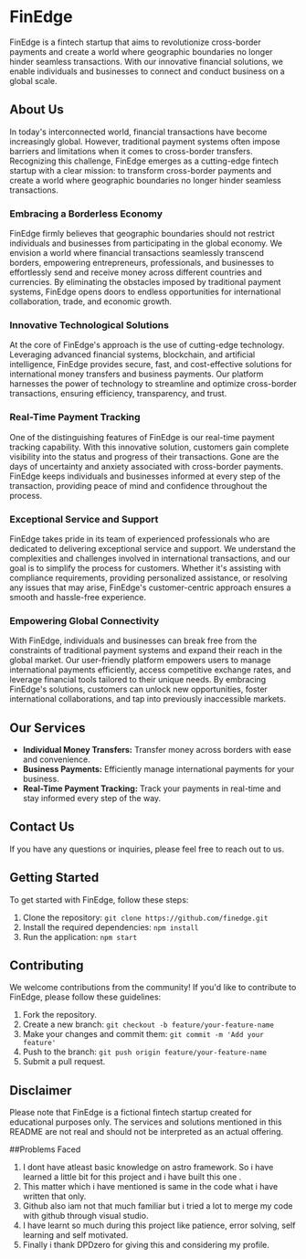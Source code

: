 # FinEdge

FinEdge is a fintech startup that aims to revolutionize cross-border payments and create a world where geographic boundaries no longer hinder seamless transactions. With our innovative financial solutions, we enable individuals and businesses to connect and conduct business on a global scale.

## About Us

In today's interconnected world, financial transactions have become increasingly global. However, traditional payment systems often impose barriers and limitations when it comes to cross-border transfers. Recognizing this challenge, FinEdge emerges as a cutting-edge fintech startup with a clear mission: to transform cross-border payments and create a world where geographic boundaries no longer hinder seamless transactions.

### Embracing a Borderless Economy

FinEdge firmly believes that geographic boundaries should not restrict individuals and businesses from participating in the global economy. We envision a world where financial transactions seamlessly transcend borders, empowering entrepreneurs, professionals, and businesses to effortlessly send and receive money across different countries and currencies. By eliminating the obstacles imposed by traditional payment systems, FinEdge opens doors to endless opportunities for international collaboration, trade, and economic growth.

### Innovative Technological Solutions

At the core of FinEdge's approach is the use of cutting-edge technology. Leveraging advanced financial systems, blockchain, and artificial intelligence, FinEdge provides secure, fast, and cost-effective solutions for international money transfers and business payments. Our platform harnesses the power of technology to streamline and optimize cross-border transactions, ensuring efficiency, transparency, and trust.

### Real-Time Payment Tracking

One of the distinguishing features of FinEdge is our real-time payment tracking capability. With this innovative solution, customers gain complete visibility into the status and progress of their transactions. Gone are the days of uncertainty and anxiety associated with cross-border payments. FinEdge keeps individuals and businesses informed at every step of the transaction, providing peace of mind and confidence throughout the process.

### Exceptional Service and Support

FinEdge takes pride in its team of experienced professionals who are dedicated to delivering exceptional service and support. We understand the complexities and challenges involved in international transactions, and our goal is to simplify the process for customers. Whether it's assisting with compliance requirements, providing personalized assistance, or resolving any issues that may arise, FinEdge's customer-centric approach ensures a smooth and hassle-free experience.

### Empowering Global Connectivity

With FinEdge, individuals and businesses can break free from the constraints of traditional payment systems and expand their reach in the global market. Our user-friendly platform empowers users to manage international payments efficiently, access competitive exchange rates, and leverage financial tools tailored to their unique needs. By embracing FinEdge's solutions, customers can unlock new opportunities, foster international collaborations, and tap into previously inaccessible markets.

## Our Services

- **Individual Money Transfers:** Transfer money across borders with ease and convenience.
- **Business Payments:** Efficiently manage international payments for your business.
- **Real-Time Payment Tracking:** Track your payments in real-time and stay informed every step of the way.

## Contact Us

If you have any questions or inquiries, please feel free to reach out to us.

## Getting Started

To get started with FinEdge, follow these steps:

1. Clone the repository: `git clone https://github.com/finedge.git`
2. Install the required dependencies: `npm install`
3. Run the application: `npm start`

## Contributing

We welcome contributions from the community! If you'd like to contribute to FinEdge, please follow these guidelines:

1. Fork the repository.
2. Create a new branch: `git checkout -b feature/your-feature-name`
3. Make your changes and commit them: `git commit -m 'Add your feature'`
4. Push to the branch: `git push origin feature/your-feature-name`
5. Submit a pull request.

## Disclaimer

Please note that FinEdge is a fictional fintech startup created for educational purposes only. The services and solutions mentioned in this README are not real and should not be interpreted as an actual offering.

##Problems Faced
1. I dont have atleast basic knowledge on astro framework. So i have learned a little bit for this project and i have built this one .
2. This matter which i have mentioned is same in the code what i have written that only.
3. Github also iam not that much familiar but i tried a lot to merge my code with github through visual studio.
4. I have learnt so much during this project like patience, error solving, self learning and self motivated.
5. Finally i thank DPDzero for giving this and considering my profile.
